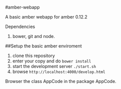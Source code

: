 #amber-webapp

A basic amber webapp for amber 0.12.2

Dependencies
1. bower, git and node.


##Setup the basic amber enviroment

1. clone this repository
2. enter your copy and do `bower install`
3. start the development server `./start.sh`
4. browse `http://localhost:4000/develop.html`

Browser the class AppCode in the package AppCode.
